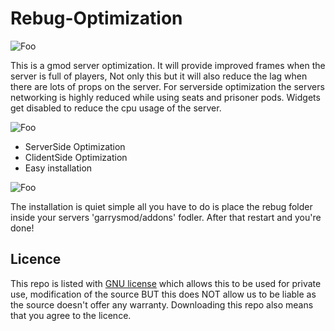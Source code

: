 # Rebug-Optimization


![Foo](https://i.imgur.com/N7HsBRT.png)

This is a gmod server optimization. It will provide improved frames when the server is full of players, Not only this but it will also reduce the lag when there are lots of props on the server. For serverside optimization the servers networking is highly reduced while using seats and prisoner pods. Widgets get disabled to reduce the cpu usage of the server.

![Foo](https://i.imgur.com/r7SKyKt.png)

* ServerSide Optimization
* ClidentSide Optimization
* Easy installation

![Foo](https://i.imgur.com/IeZltma.png)

The installation is quiet simple all you have to do is place the rebug folder inside your servers
'garrysmod/addons' fodler. After that restart and you're done!

## Licence
This repo is listed with [GNU license](https://raw.githubusercontent.com/ProjectRebug/Rebug-Optimization/master/LICENSE) which allows this to be used for private use, modification of the source BUT this does NOT allow us to be liable as the source doesn't offer any warranty. Downloading this repo also means that you agree to the licence.
